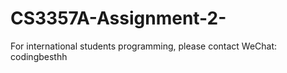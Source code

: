 # CS3357A-Assignment-2-
For international students programming, please contact WeChat: codingbesthh

